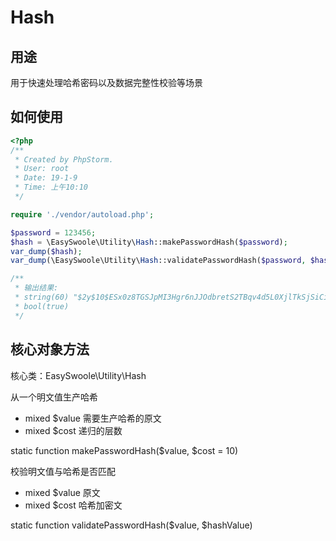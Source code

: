 # Hash

## 用途
用于快速处理哈希密码以及数据完整性校验等场景

## 如何使用

```php
<?php
/**
 * Created by PhpStorm.
 * User: root
 * Date: 19-1-9
 * Time: 上午10:10
 */

require './vendor/autoload.php';

$password = 123456;
$hash = \EasySwoole\Utility\Hash::makePasswordHash($password);
var_dump($hash);
var_dump(\EasySwoole\Utility\Hash::validatePasswordHash($password, $hash));

/**
 * 输出结果:
 * string(60) "$2y$10$ESx0z8TGSJpMI3Hgr6nJJOdbretS2TBqv4d5L0XjlTkSjSiCiq/f6"
 * bool(true) 
 */

```

## 核心对象方法

核心类：EasySwoole\Utility\Hash

从一个明文值生产哈希

* mixed    $value        需要生产哈希的原文
* mixed    $cost         递归的层数

static function makePasswordHash($value, $cost = 10)

校验明文值与哈希是否匹配

* mixed    $value        原文
* mixed    $cost         哈希加密文

static function validatePasswordHash($value, $hashValue)